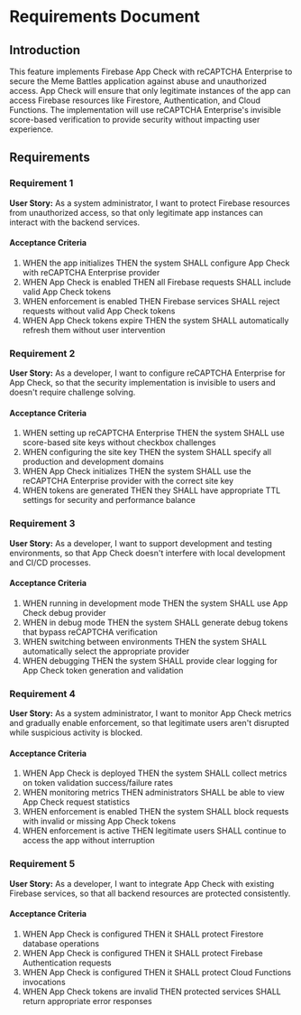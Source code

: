 # Requirements Document

## Introduction

This feature implements Firebase App Check with reCAPTCHA Enterprise to secure the Meme Battles application against abuse and unauthorized access. App Check will ensure that only legitimate instances of the app can access Firebase resources like Firestore, Authentication, and Cloud Functions. The implementation will use reCAPTCHA Enterprise's invisible score-based verification to provide security without impacting user experience.

## Requirements

### Requirement 1

**User Story:** As a system administrator, I want to protect Firebase resources from unauthorized access, so that only legitimate app instances can interact with the backend services.

#### Acceptance Criteria

1. WHEN the app initializes THEN the system SHALL configure App Check with reCAPTCHA Enterprise provider
2. WHEN App Check is enabled THEN all Firebase requests SHALL include valid App Check tokens
3. WHEN enforcement is enabled THEN Firebase services SHALL reject requests without valid App Check tokens
4. WHEN App Check tokens expire THEN the system SHALL automatically refresh them without user intervention

### Requirement 2

**User Story:** As a developer, I want to configure reCAPTCHA Enterprise for App Check, so that the security implementation is invisible to users and doesn't require challenge solving.

#### Acceptance Criteria

1. WHEN setting up reCAPTCHA Enterprise THEN the system SHALL use score-based site keys without checkbox challenges
2. WHEN configuring the site key THEN the system SHALL specify all production and development domains
3. WHEN App Check initializes THEN the system SHALL use the reCAPTCHA Enterprise provider with the correct site key
4. WHEN tokens are generated THEN they SHALL have appropriate TTL settings for security and performance balance

### Requirement 3

**User Story:** As a developer, I want to support development and testing environments, so that App Check doesn't interfere with local development and CI/CD processes.

#### Acceptance Criteria

1. WHEN running in development mode THEN the system SHALL use App Check debug provider
2. WHEN in debug mode THEN the system SHALL generate debug tokens that bypass reCAPTCHA verification
3. WHEN switching between environments THEN the system SHALL automatically select the appropriate provider
4. WHEN debugging THEN the system SHALL provide clear logging for App Check token generation and validation

### Requirement 4

**User Story:** As a system administrator, I want to monitor App Check metrics and gradually enable enforcement, so that legitimate users aren't disrupted while suspicious activity is blocked.

#### Acceptance Criteria

1. WHEN App Check is deployed THEN the system SHALL collect metrics on token validation success/failure rates
2. WHEN monitoring metrics THEN administrators SHALL be able to view App Check request statistics
3. WHEN enforcement is enabled THEN the system SHALL block requests with invalid or missing App Check tokens
4. WHEN enforcement is active THEN legitimate users SHALL continue to access the app without interruption

### Requirement 5

**User Story:** As a developer, I want to integrate App Check with existing Firebase services, so that all backend resources are protected consistently.

#### Acceptance Criteria

1. WHEN App Check is configured THEN it SHALL protect Firestore database operations
2. WHEN App Check is configured THEN it SHALL protect Firebase Authentication requests
3. WHEN App Check is configured THEN it SHALL protect Cloud Functions invocations
4. WHEN App Check tokens are invalid THEN protected services SHALL return appropriate error responses
